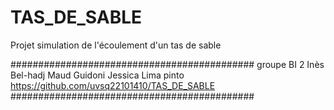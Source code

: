 # TAS_DE_SABLE
Projet simulation de l'écoulement d'un tas de sable

############################################
groupe BI 2
Inès Bel-hadj
Maud Guidoni
Jessica Lima pinto
https://github.com/uvsq22101410/TAS_DE_SABLE
############################################





